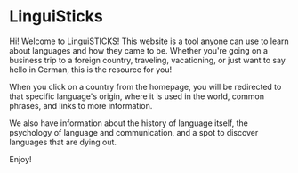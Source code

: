 # LinguiSticks
Hi! Welcome to LinguiSTICKS! This website is a tool anyone can use to learn about languages and how they came to be. Whether you're going on a business trip to a foreign country, traveling, vacationing, or just want to say hello in German, this is the resource for you!

When you click on a country from the homepage, you will be redirected to that specific language's origin, where it is used in the world, common phrases, and links to more information. 

We also have information about the history of language itself, the psychology of language and communication, and a spot to discover languages that are dying out.

Enjoy! 
